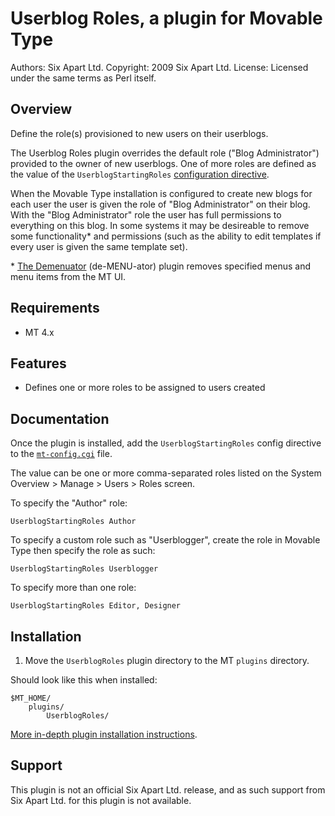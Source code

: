 # Userblog Roles, a plugin for Movable Type

Authors: Six Apart Ltd.
Copyright: 2009 Six Apart Ltd.
License: Licensed under the same terms as Perl itself.


## Overview

Define the role(s) provisioned to new users on their userblogs.

The Userblog Roles plugin overrides the default role ("Blog Administrator") provided to the owner of new userblogs. One of more roles are defined as the value of the `UserblogStartingRoles` [configuration directive](http://www.movabletype.org/documentation/appendices/config-directives/).

When the Movable Type installation is configured to create new blogs for each user the user is given the role of "Blog Administrator" on their blog. With the "Blog Administrator" role the user has full permissions to everything on this blog. In some systems it may be desireable to remove some functionality\* and permissions (such as the ability to edit templates if every user is given the same template set).

\* [The Demenuator](http://github.com/movabletype/mt-plugin-demenuator) (de-MENU-ator) plugin removes specified menus and menu items from the MT UI.


## Requirements

* MT 4.x


## Features

* Defines one or more roles to be assigned to users created


## Documentation

Once the plugin is installed, add the `UserblogStartingRoles` config directive to the [`mt-config.cgi`](http://www.movabletype.org/documentation/installation/mt-config.html) file.

The value can be one or more comma-separated roles listed on the System Overview > Manage > Users > Roles screen.

To specify the "Author" role:

    UserblogStartingRoles Author

To specify a custom role such as "Userblogger", create the role in Movable Type then specify the role as such:

    UserblogStartingRoles Userblogger

To specify more than one role:

    UserblogStartingRoles Editor, Designer


## Installation

1. Move the `UserblogRoles` plugin directory to the MT `plugins` directory.

Should look like this when installed:

    $MT_HOME/
        plugins/
            UserblogRoles/

[More in-depth plugin installation instructions](http://tinyurl.com/easy-plugin-install).


## Support

This plugin is not an official Six Apart Ltd. release, and as such support from Six Apart Ltd. for this plugin is not available.

